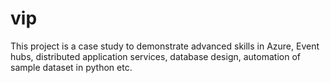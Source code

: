 # vip
This project is a case study to demonstrate advanced skills in Azure, Event hubs, distributed application services, database design, automation of sample dataset in python etc.

